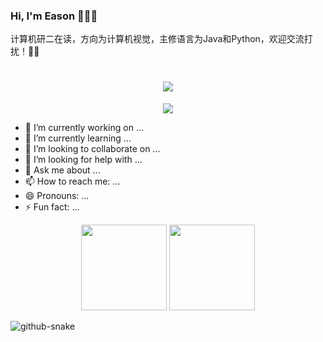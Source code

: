 ### Hi, I'm Eason 🦁🦁👋

  计算机研二在读，方向为计算机视觉，主修语言为Java和Python，欢迎交流打扰！🤩🤩
<div align="center">
  <h1 align="center">
  <a href="https://sunguoqi.com/">
    <img src="https://readme-typing-svg.herokuapp.com/?lines=printf(%22Hello%2C%20World!%22);祝您今天生活愉快!&center=true&size=27">
  </a>
</h1>
  <img src="https://cdn.jsdelivr.net/gh/sun0225SUN/sun0225SUN/assets/images/coding.gif" /><br>
  <div align="center">
     </div>
  </div>
  
- 🔭 I’m currently working on ...
- 🌱 I’m currently learning ...
- 👯 I’m looking to collaborate on ...
- 🤔 I’m looking for help with ...
- 💬 Ask me about ...
- 📫 How to reach me: ...
- 😄 Pronouns: ...
- ⚡ Fun fact: ...
   

<div align="center">
<img align="center" height="137px" src="https://github-readme-stats-git-masterrstaa-rickstaa.vercel.app/api?username=mango766&hide_title=true&hide_border=true&show_icons=true&include_all_commits=true&line_height=21text_color=000&icon_color=000&bg_color=0,ea6161,ffc64d,fffc4d,52fa5a&theme=graywhite" />
<img align="center" height="137px" src="https://github-readme-stats-git-masterrstaa-rickstaa.vercel.app/api/top-langs/?username=mango766&hide_title=true&hide_border=true&layout=compact&langs_count=6&text_color=000&icon_color=fff&bg_color=0,52fa5a,4dfcff,c64dff&theme=graywhite" /><br><br>
</div>

<picture align="center">
  <source media="(prefers-color-scheme: dark)" srcset="https://cdn.jsdelivr.net/gh/sun0225SUN/sun0225SUN/profile-snake-contrib/github-contribution-grid-snake-dark.svg" />
  <source media="(prefers-color-scheme: light)" srcset="https://cdn.jsdelivr.net/gh/sun0225SUN/sun0225SUN/profile-snake-contrib/github-contribution-grid-snake.svg" />
  <img alt="github-snake" src="https://cdn.jsdelivr.net/gh/sun0225SUN/sun0225SUN/profile-snake-contrib/github-contribution-grid-snake-dark.svg" />
</picture>





</div>
